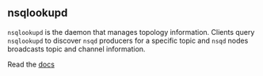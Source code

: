 ## nsqlookupd

`nsqlookupd` is the daemon that manages topology information. Clients query `nsqlookupd` to discover
`nsqd` producers for a specific topic and `nsqd` nodes broadcasts topic and channel information.

Read the [docs](http://bitly.github.io/nsq/components/nsqlookupd.html)
